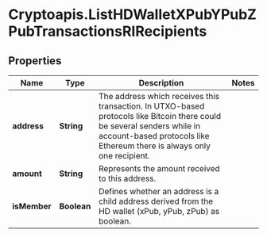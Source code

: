 # Cryptoapis.ListHDWalletXPubYPubZPubTransactionsRIRecipients

## Properties

Name | Type | Description | Notes
------------ | ------------- | ------------- | -------------
**address** | **String** | The address which receives this transaction. In UTXO-based protocols like Bitcoin there could be several senders while in account-based protocols like Ethereum there is always only one recipient. | 
**amount** | **String** | Represents the amount received to this address. | 
**isMember** | **Boolean** | Defines whether an address is a child address derived from the HD wallet (xPub, yPub, zPub) as boolean. | 


